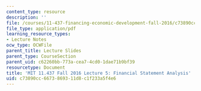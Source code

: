 ```yaml
---
content_type: resource
description: ''
file: /courses/11-437-financing-economic-development-fall-2016/c73890cc6673869311d8c1f233a5f4e6_MIT11_437F16_Lec5.pdf
file_type: application/pdf
learning_resource_types:
- Lecture Notes
ocw_type: OCWFile
parent_title: Lecture Slides
parent_type: CourseSection
parent_uid: c62260bb-773a-cea7-4cd0-1dae71b9bf39
resourcetype: Document
title: 'MIT 11.437 Fall 2016 Lecture 5: Financial Statement Analysis'
uid: c73890cc-6673-8693-11d8-c1f233a5f4e6
---
```

